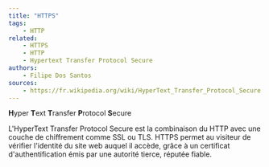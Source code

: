 ```yaml
---
title: "HTTPS"
tags:
    - HTTP
related:
    - HTTPS
    - HTTP
    - Hypertext Transfer Protocol Secure
authors:
    - Filipe Dos Santos
sources:
    - https://fr.wikipedia.org/wiki/HyperText_Transfer_Protocol_Secure
---
```


**H**yper **T**ext **T**ransfer **P**rotocol **S**ecure

L'HyperText Transfer Protocol Secure est la combinaison du HTTP avec une couche de chiffrement comme SSL ou TLS. HTTPS permet au visiteur de vérifier l'identité du site web auquel il accède, grâce à un certificat d'authentification émis par une autorité tierce, réputée fiable.